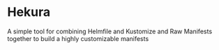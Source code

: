 # Hekura
A simple tool for combining Helmfile and Kustomize and Raw Manifests together to build a highly customizable manifests
